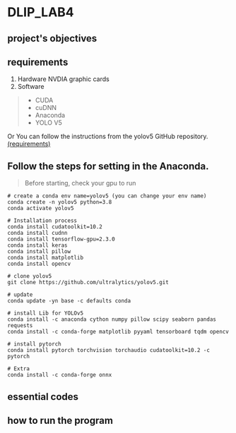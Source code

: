# DLIP_LAB4

## project's objectives

## requirements
1. Hardware
NVDIA graphic cards
2. Software
> * CUDA
> * cuDNN
> * Anaconda
> * YOLO V5


    

Or You can follow the instructions from the yolov5 GitHub repository. [(requirements)](https://github.com/ultralytics/yolov5/blob/master/requirements.txt)


## Follow the steps for setting in the Anaconda. 
> Before starting, check your gpu to run

    # create a conda env name=yolov5 (you can change your env name)
    conda create -n yolov5 python=3.8
    conda activate yolov5
    
    # Installation process
    conda install cudatoolkit=10.2
    conda install cudnn
    conda install tensorflow-gpu=2.3.0
    conda install keras
    conda install pillow
    conda install matplotlib
    conda install opencv
    
    # clone yolov5
    git clone https://github.com/ultralytics/yolov5.git
    
    # update
    conda update -yn base -c defaults conda
    
    # install Lib for YOLOv5
    conda install -c anaconda cython numpy pillow scipy seaborn pandas requests
    conda install -c conda-forge matplotlib pyyaml tensorboard tqdm opencv 

    # install pytorch
    conda install pytorch torchvision torchaudio cudatoolkit=10.2 -c pytorch
    
    # Extra
    conda install -c conda-forge onnx
    
    
## essential codes


## how to run the program
